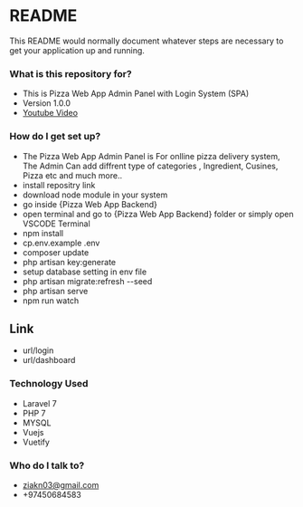 # README #

This README would normally document whatever steps are necessary to get your application up and running.

### What is this repository for? ###

* This is Pizza Web App Admin Panel with Login System  (SPA)
* Version 1.0.0
* [Youtube Video](https://bitbucket.org/tutorials/markdowndemo)

### How do I get set up? ###

* The Pizza Web App Admin Panel is For onlline pizza delivery system, The Admin Can add diffrent type of categories , Ingredient, Cusines, Pizza etc and much more..
* install repositry link 
* download node module in your system
* go inside {Pizza Web App Backend} 
* open terminal and go to {Pizza Web App Backend} folder or simply open VSCODE Terminal
* npm install
* cp.env.example .env
* composer update
* php artisan key:generate
* setup database setting in env file
* php artisan migrate:refresh --seed 
* php artisan serve
* npm run watch

## Link ##

* url/login       
* url/dashboard

### Technology Used ###

* Laravel 7
* PHP 7
* MYSQL 
* Vuejs
* Vuetify

### Who do I talk to? ###

* ziakn03@gmail.com
* +97450684583